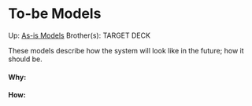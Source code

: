 # To-be Models

Up: [As-is Models](as-is_models)
Brother(s):
TARGET DECK

These models describe how the system will look like in the future; how it should be.







































#### Why:
#### How:









